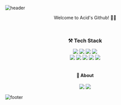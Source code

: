 ![header](https://capsule-render.vercel.app/api?type=waving&color=61DAFB&height=300&section=header&text=💦%20Acid&fontSize=90&fontColor=f7f7f7)

<p align="center">Welcome to Acid's Github! 👨‍💻</p>

</br>

<h3 align="center">⚒️ Tech Stack</h3>

<div align="center">
  <img src="https://img.shields.io/badge/HTML-E34F26?style=flat-square&logo=HTML5&logoColor=white" />
  <img src="https://img.shields.io/badge/CSS-1572B6?style=flat-square&logo=CSS3&logoColor=white" />
  <img src="https://img.shields.io/badge/Javascript-F7DF1E?style=flat-square&logo=javascript&logoColor=white" />
  <img src="https://img.shields.io/badge/Typescript-3178C6?style=flat-square&logo=typescript&logoColor=white" />
  </br>
  <img src="https://img.shields.io/badge/React-61DAFB?style=flat-square&logo=react&logoColor=white" />
  <img src="https://img.shields.io/badge/Next.js-000000?style=flat-square&logo=Next.js&logoColor=white" />
  <img src="https://img.shields.io/badge/Sass-CC6699?style=flat-square&logo=Sass&logoColor=white" />
  <img src="https://img.shields.io/badge/styled components-DB7093?style=flat-square&logo=styled-components&logoColor=white" />
  <img src="https://img.shields.io/badge/Redux-764ABC?style=flat-square&logo=redux&logoColor=white" />
</div>

</br>

<h4 align="center">🔗 About</h4>

<div align="center">
  <a href="https://acid-log.vercel.app/"><img src="https://img.shields.io/badge/Blog-0288D1?style=flat-square&logo=BookStack&logoColor=white" /></a>
  <a href="https://twitter.com/Ac_idi_ty"><img src="https://img.shields.io/badge/Twitter-1DA1F2?style=flat-square&logo=Twitter&logoColor=white" /></a>
</div>

![footer](https://capsule-render.vercel.app/api?section=footer&type=waving&color=61DAFB)
